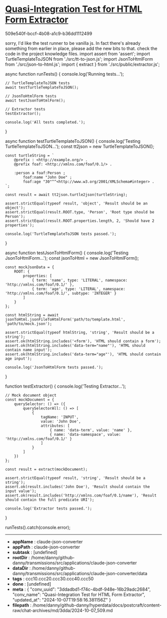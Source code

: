 # [Quasi-Integration Test for HTML Form Extractor](https://claude.ai/chat/3ddadbd1-f74c-4bdf-948e-16b29adc2684)

509e540f-bccf-4b08-a1c9-b36dd1112499

sorry, I'd like the test runner to be vanilla js. In fact there's already something from earlier in place, please add the new bits to that. check the code in the project knowledge files.
import assert from 'assert';
import TurtleTemplateToJSON from './src/tt-to-json.js';
import JsonToHtmlForm from './src/json-to-html.js';
import { extract } from './src/public/extractor.js';

async function runTests() {
    console.log('Running tests...');

    // TurtleTemplateToJSON tests
    await testTurtleTemplateToJSON();

    // JsonToHtmlForm tests
    await testJsonToHtmlForm();

    // Extractor tests
    testExtractor();

    console.log('All tests completed.');
}

async function testTurtleTemplateToJSON() {
    console.log('Testing TurtleTemplateToJSON...');
    const tt2json = new TurtleTemplateToJSON();

    const turtleString = `
        @prefix : <http://example.org/> .
        @prefix foaf: <http://xmlns.com/foaf/0.1/> .
        
        :person a foaf:Person ;
            foaf:name "John Doe" ;
            foaf:age "30"^^<http://www.w3.org/2001/XMLSchema#integer> .
    `;

    const result = await tt2json.turtle2json(turtleString);

    assert.strictEqual(typeof result, 'object', 'Result should be an object');
    assert.strictEqual(result.ROOT.type, 'Person', 'Root type should be Person');
    assert.strictEqual(result.ROOT.properties.length, 2, 'Should have 2 properties');

    console.log('TurtleTemplateToJSON tests passed.');
}

async function testJsonToHtmlForm() {
    console.log('Testing JsonToHtmlForm...');
    const jsonToHtml = new JsonToHtmlForm();

    const mockJsonData = {
        ROOT: {
            properties: [
                { term: 'name', type: 'LITERAL', namespace: 'http://xmlns.com/foaf/0.1/' },
                { term: 'age', type: 'LITERAL', namespace: 'http://xmlns.com/foaf/0.1/', subtype: 'INTEGER' }
            ]
        }
    };

    const htmlString = await jsonToHtml.jsonFileToHtmlForm('path/to/template.html', 'path/to/mock.json');

    assert.strictEqual(typeof htmlString, 'string', 'Result should be a string');
    assert.ok(htmlString.includes('<form'), 'HTML should contain a form');
    assert.ok(htmlString.includes('data-term="name"'), 'HTML should contain name input');
    assert.ok(htmlString.includes('data-term="age"'), 'HTML should contain age input');

    console.log('JsonToHtmlForm tests passed.');
}

function testExtractor() {
    console.log('Testing Extractor...');

    // Mock document object
    const mockDocument = {
        querySelector: () => ({
            querySelectorAll: () => [
                {
                    tagName: 'INPUT',
                    value: 'John Doe',
                    attributes: [
                        { name: 'data-term', value: 'name' },
                        { name: 'data-namespace', value: 'http://xmlns.com/foaf/0.1/' }
                    ]
                }
            ]
        })
    };

    const result = extract(mockDocument);

    assert.strictEqual(typeof result, 'string', 'Result should be a string');
    assert.ok(result.includes('John Doe'), 'Result should contain the input value');
    assert.ok(result.includes('http://xmlns.com/foaf/0.1/name'), 'Result should contain the full predicate URI');

    console.log('Extractor tests passed.');
}

runTests().catch(console.error);

---

* **appName** : claude-json-converter
* **appPath** : claude-json-converter
* **subtask** : [undefined]
* **rootDir** : /home/danny/github-danny/transmissions/src/applications/claude-json-converter
* **dataDir** : /home/danny/github-danny/transmissions/src/applications/claude-json-converter/data
* **tags** : ccc10.ccc20.ccc30.ccc40.ccc50
* **done** : [undefined]
* **meta** : {
  "conv_uuid": "3ddadbd1-f74c-4bdf-948e-16b29adc2684",
  "conv_name": "Quasi-Integration Test for HTML Form Extractor",
  "updated_at": "2024-10-07T19:58:16.381156Z"
}
* **filepath** : /home/danny/github-danny/hyperdata/docs/postcraft/content-raw/chat-archives/md/3dda/2024-10-07_509.md